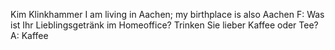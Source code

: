 Kim Klinkhammer
I am living in Aachen; my birthplace is also Aachen
F: Was ist Ihr Lieblingsgetränk im Homeoffice? Trinken Sie lieber Kaffee oder Tee?
A: Kaffee
